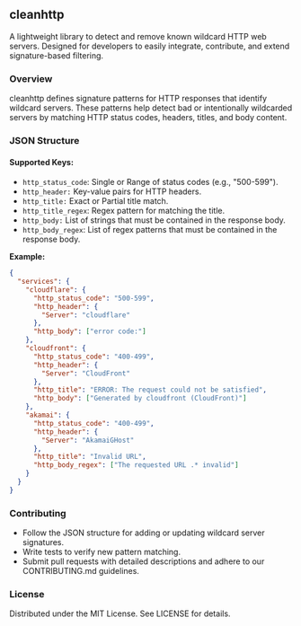 ## cleanhttp

A lightweight library to detect and remove known wildcard HTTP web servers. Designed for developers to easily integrate, contribute, and extend signature-based filtering.

### Overview

cleanhttp defines signature patterns for HTTP responses that identify wildcard servers. These patterns help detect bad or intentionally wildcarded servers by matching HTTP status codes, headers, titles, and body content.

### JSON Structure

#### Supported Keys:
- `http_status_code`: Single or Range of status codes (e.g., "500-599").
- `http_header:` Key-value pairs for HTTP headers.
- `http_title:` Exact or Partial title match.
- `http_title_regex`: Regex pattern for matching the title.
- `http_body:` List of strings that must be contained in the response body.
- `http_body_regex`: List of regex patterns that must be contained in the response body.

**Example:**
```json
{
  "services": {
    "cloudflare": {
      "http_status_code": "500-599",
      "http_header": {
        "Server": "cloudflare"
      },
      "http_body": ["error code:"]
    },
    "cloudfront": {
      "http_status_code": "400-499",
      "http_header": {
        "Server": "CloudFront"
      },
      "http_title": "ERROR: The request could not be satisfied",
      "http_body": ["Generated by cloudfront (CloudFront)"]
    },
    "akamai": {
      "http_status_code": "400-499",
      "http_header": {
        "Server": "AkamaiGHost"
      },
      "http_title": "Invalid URL",
      "http_body_regex": ["The requested URL .* invalid"]
    }
  }
}
```

### Contributing
- Follow the JSON structure for adding or updating wildcard server signatures.
- Write tests to verify new pattern matching.
- Submit pull requests with detailed descriptions and adhere to our CONTRIBUTING.md guidelines.

### License

Distributed under the MIT License. See LICENSE for details.
